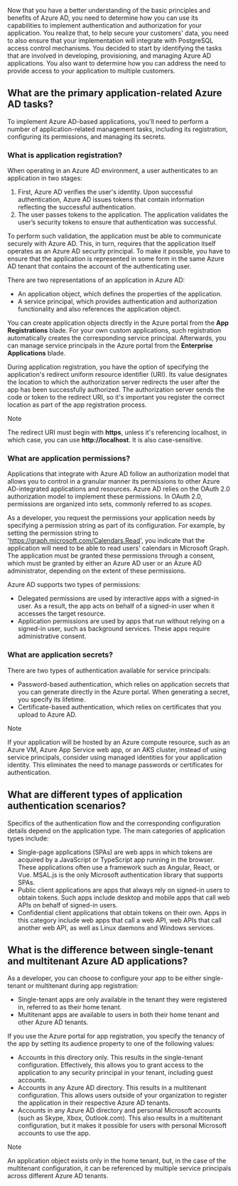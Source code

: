 Now that you have a better understanding of the basic principles and benefits of Azure AD, you need to determine how you can use its capabilities to implement authentication and authorization for your application. You realize that, to help secure your customers' data, you need to also ensure that your implementation will integrate with PostgreSQL access control mechanisms. You decided to start by identifying the tasks that are involved in developing, provisioning, and managing Azure AD applications. You also want to determine how you can address the need to provide access to your application to multiple customers.

## What are the primary application-related Azure AD tasks?

To implement Azure AD-based applications, you'll need to perform a number of application-related management tasks, including its registration, configuring its permissions, and managing its secrets.

### What is application registration?

When operating in an Azure AD environment, a user authenticates to an application in two stages:

1. First, Azure AD verifies the user's identity. Upon successful authentication, Azure AD issues tokens that contain information reflecting the successful authentication.
1. The user passes tokens to the application. The application validates the user’s security tokens to ensure that authentication was successful.

To perform such validation, the application must be able to communicate securely with Azure AD. This, in turn, requires that the application itself operates as an Azure AD security principal. To make it possible, you have to ensure that the application is represented in some form in the same Azure AD tenant that contains the account of the authenticating user.

There are two representations of an application in Azure AD:

- An application object, which defines the properties of the application.
- A service principal, which provides authentication and authorization functionality and also references the application object.

You can create application objects directly in the Azure portal from the **App Registrations** blade. For your own custom applications, such registration automatically creates the corresponding service principal. Afterwards, you can manage service principals in the Azure portal from the **Enterprise Applications** blade.

During application registration, you have the option of specifying the application's redirect uniform resource identifier (URI). Its value designates the location to which the authorization server redirects the user after the app has been successfully authorized. The authorization server sends the code or token to the redirect URI, so it's important you register the correct location as part of the app registration process.

> [!NOTE]
> The redirect URI must begin with **https**, unless it's referencing localhost, in which case, you can use **http://localhost**. It is also case-sensitive.

### What are application permissions?

Applications that integrate with Azure AD follow an authorization model that allows you to control in a granular manner its permissions to other Azure AD-integrated applications and resources. Azure AD relies on the OAuth 2.0 authorization model to implement these permissions. In OAuth 2.0, permissions are organized into sets, commonly referred to as *scopes*.

As a developer, you request the permissions your application needs by specifying a permission string as part of its configuration. For example, by setting the permission string to 'https://graph.microsoft.com/Calendars.Read', you indicate that the application will need to be able to read users' calendars in Microsoft Graph. The application must be granted these permissions through a consent, which must be granted by either an Azure AD user or an Azure AD administrator, depending on the extent of these permissions.

Azure AD supports two types of permissions:

- Delegated permissions are used by interactive apps with a signed-in user. As a result, the app acts on behalf of a signed-in user when it accesses the target resource.
- Application permissions are used by apps that run without relying on a signed-in user, such as background services. These apps require administrative consent.

### What are application secrets?

There are two types of authentication available for service principals:

- Password-based authentication, which relies on application secrets that you can generate directly in the Azure portal. When generating a secret, you specify its lifetime.
- Certificate-based authentication, which relies on certificates that you upload to Azure AD.

> [!NOTE]
> If your application will be hosted by an Azure compute resource, such as an Azure VM, Azure App Service web app, or an AKS cluster, instead of using service principals, consider using managed identities for your application identity. This eliminates the need to manage passwords or certificates for authentication.

## What are different types of application authentication scenarios?

Specifics of the authentication flow and the corresponding configuration details depend on the application type. The main categories of application types include:

- Single-page applications (SPAs) are web apps in which tokens are acquired by a JavaScript or TypeScript app running in the browser. These applications often use a framework such as Angular, React, or Vue. MSAL.js is the only Microsoft authentication library that supports SPAs.
- Public client applications are apps that always rely on signed-in users to obtain tokens. Such apps include desktop and mobile apps that call web APIs on behalf of signed-in users.
- Confidential client applications that obtain tokens on their own. Apps in this category include web apps that call a web API, web APIs that call another web API, as well as Linux daemons and Windows services.

## What is the difference between single-tenant and multitenant Azure AD applications?

As a developer, you can choose to configure your app to be either single-tenant or multitenant during app registration:

- Single-tenant apps are only available in the tenant they were registered in, referred to as their home tenant.
- Multitenant apps are available to users in both their home tenant and other Azure AD tenants.

If you use the Azure portal for app registration, you specify the tenancy of the app by setting its audience property to one of the following values:

- Accounts in this directory only. This results in the single-tenant configuration. Effectively, this allows you to grant access to the application to any security principal in your tenant, including guest accounts.
- Accounts in any Azure AD directory. This results in a multitenant configuration. This allows users outside of your organization to register the application in their respective Azure AD tenants.
- Accounts in any Azure AD directory and personal Microsoft accounts (such as Skype, Xbox, Outlook.com). This also results in a multitenant configuration, but it makes it possible for users with personal Microsoft accounts to use the app.

> [!NOTE]
> An application object exists only in the home tenant, but, in the case of the multitenant configuration, it can be referenced by multiple service principals across different Azure AD tenants.<!--Marcin, please review deletion of these sections; they seem to have been repeated.-->
